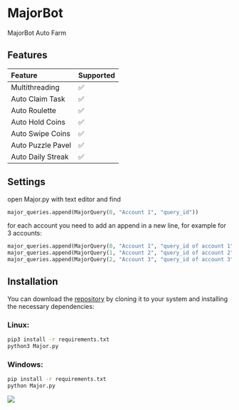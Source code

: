 # MajorBot
MajorBot Auto Farm

## Features
| Feature                   | Supported |
| :------------------------ | :-------- |
| Multithreading            | ✅        |
| Auto Claim Task           | ✅        |
| Auto Roulette             | ✅        |
| Auto Hold Coins           | ✅        |
| Auto Swipe Coins          | ✅        |
| Auto Puzzle Pavel         | ✅        |
| Auto Daily Streak         | ✅        |

## Settings
open Major.py with text editor and find
```python
major_queries.append(MajorQuery(0, "Account 1", "query_id"))
```
for each account you need to add an append in a new line, for example for 3 accounts:
```python
major_queries.append(MajorQuery(0, "Account 1", "query_id of account 1"))
major_queries.append(MajorQuery(1, "Account 2", "query_id of account 2"))
major_queries.append(MajorQuery(2, "Account 3", "query_id of account 3"))
```

## Installation
You can download the [repository](https://github.com/glad-tidings/MajorBot/) by cloning it to your system and installing the necessary dependencies:
### Linux:
```bash
pip3 install -r requirements.txt
python3 Major.py
```
### Windows:
```bash
pip install -r requirements.txt
python Major.py
```


![](http://visit.parselecom.com/Api/Visit/2/6C3B2A)
